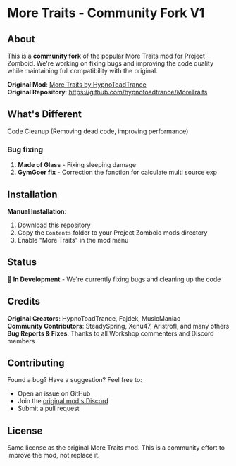 # More Traits - Community Fork V1

## About

This is a **community fork** of the popular More Traits mod for Project Zomboid. We're working on fixing bugs and improving the code quality while maintaining full compatibility with the original.

**Original Mod**: [More Traits by HypnoToadTrance](https://steamcommunity.com/sharedfiles/filedetails/?id=1299328280)  
**Original Repository**: https://github.com/hypnotoadtrance/MoreTraits

## What's Different

Code Cleanup (Removing dead  code, improving performance)

### Bug fixing
1. **Made of Glass** - Fixing sleeping damage 
2. **GymGoer fix** - Correction the fonction for calculate multi source exp

## Installation

**Manual Installation**:
1. Download this repository
2. Copy the `Contents` folder to your Project Zomboid mods directory
3. Enable "More Traits" in the mod menu

## Status

🔧 **In Development** - We're currently fixing bugs and cleaning up the code  

## Credits

**Original Creators**: HypnoToadTrance, Fajdek, MusicManiac  
**Community Contributors**: SteadySpring, Xenu47, Aristrofl, and many others  
**Bug Reports & Fixes**: Thanks to all Workshop commenters and Discord members

## Contributing

Found a bug? Have a suggestion? Feel free to:
- Open an issue on GitHub
- Join the [original mod's Discord](https://discord.gg/6Czm3uqn4z)
- Submit a pull request

## License

Same license as the original More Traits mod. This is a community effort to improve the mod, not replace it.
